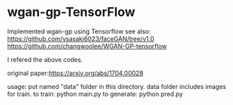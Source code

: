 # wgan-gp-TensorFlow
Implemented wgan-gp using Tensorflow
see also:
https://github.com/ysasaki6023/faceGAN/tree/v1.0
https://github.com/changwoolee/WGAN-GP-tensorflow

I refered the above codes.

original paper:https://arxiv.org/abs/1704.00028

usage:
put named "data" folder in this directory.
data folder includes images for train.
to train: python main.py
to generate: python pred.py
